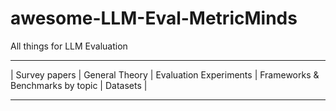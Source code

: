 # awesome-LLM-Eval-MetricMinds
All things for LLM Evaluation
***
| Survey papers | General Theory | Evaluation Experiments | Frameworks & Benchmarks by topic | Datasets |
***

